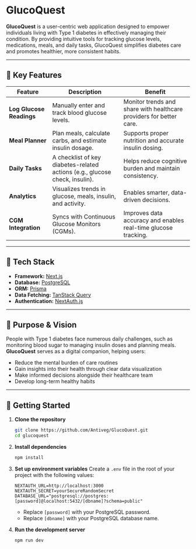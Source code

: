 # GlucoQuest

**GlucoQuest** is a user-centric web application designed to empower individuals living with Type 1 diabetes in effectively managing their condition. By providing intuitive tools for tracking glucose levels, medications, meals, and daily tasks, GlucoQuest simplifies diabetes care and promotes healthier, more consistent habits.

---

## 🌟 Key Features

| Feature                  | Description                                                                 | Benefit                                                             |
| ------------------------ | --------------------------------------------------------------------------- | ------------------------------------------------------------------- |
| **Log Glucose Readings** | Manually enter and track blood glucose levels.                              | Monitor trends and share with healthcare providers for better care. |
| **Meal Planner**         | Plan meals, calculate carbs, and estimate insulin dosage.                   | Supports proper nutrition and accurate insulin dosing.              |
| **Daily Tasks**          | A checklist of key diabetes-related actions (e.g., glucose check, insulin). | Helps reduce cognitive burden and maintain consistency.             |
| **Analytics**            | Visualizes trends in glucose, meals, insulin, and activity.                 | Enables smarter, data-driven decisions.                             |
| **CGM Integration**      | Syncs with Continuous Glucose Monitors (CGMs).                              | Improves data accuracy and enables real-time glucose tracking.      |

---

## 🧩 Tech Stack

* **Framework:** [Next.js](https://nextjs.org/)
* **Database:** [PostgreSQL](https://www.postgresql.org/)
* **ORM:** [Prisma](https://www.prisma.io/)
* **Data Fetching:** [TanStack Query](https://tanstack.com/query/latest)
* **Authentication:** [NextAuth.js](https://next-auth.js.org/)

---

## 🧭 Purpose & Vision

People with Type 1 diabetes face numerous daily challenges, such as monitoring blood sugar to managing insulin doses and planning meals. **GlucoQuest** serves as a digital companion, helping users:

* Reduce the mental burden of care routines
* Gain insights into their health through clear data visualization
* Make informed decisions alongside their healthcare team
* Develop long-term healthy habits

---

## 🚀 Getting Started

1. **Clone the repository**

   ```bash
   git clone https://github.com/Antiveg/GlucoQuest.git
   cd glucoquest
   ```

2. **Install dependencies**

   ```bash
   npm install
   ```

3. **Set up environment variables**
   Create a `.env` file in the root of your project with the following values:

   ```env
   NEXTAUTH_URL=http://localhost:3000
   NEXTAUTH_SECRET=yourSecureRandomSecret
   DATABASE_URL="postgresql://postgres:[password]@localhost:5432/[dbname]?schema=public"
   ```

   * Replace `[password]` with your PostgreSQL password.
   * Replace `[dbname]` with your PostgreSQL database name.


4. **Run the development server**

   ```bash
   npm run dev
   ```
